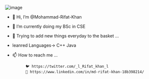 
![image](https://user-images.githubusercontent.com/119173093/216424068-bdbb7b5e-05f3-4327-b2e6-58e9e41f52d9.png)


- 👋 Hi, I’m @Mohammad-Rifat-Khan
- 👀 I’m currently doing my BSc in CSE
- 🌱 Trying to add new things everyday to the basket ...
 

- leanred Languages-> C++
                      Java
                      

- 📫 How to reach me ...
            
            
            🐦 https://twitter.com/_l_Rifat_khan_l
            🤵 https://www.linkedin.com/in/md-rifat-khan-18b398214/
